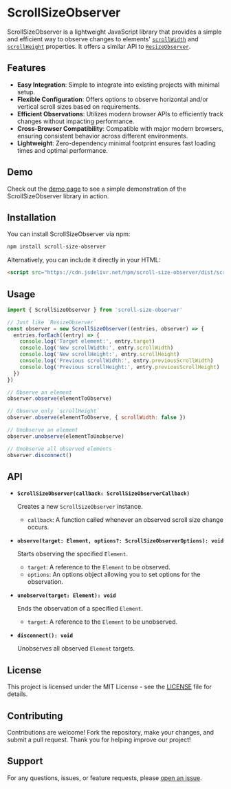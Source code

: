 # ScrollSizeObserver

ScrollSizeObserver is a lightweight JavaScript library that provides a simple and efficient way to observe changes to elements' [`scrollWidth`](https://developer.mozilla.org/en-US/docs/Web/API/Element/scrollWidth) and [`scrollHeight`](https://developer.mozilla.org/en-US/docs/Web/API/Element/scrollHeight) properties. It offers a similar API to [`ResizeObserver`](https://developer.mozilla.org/en-US/docs/Web/API/ResizeObserver).

## Features

- **Easy Integration**: Simple to integrate into existing projects with minimal setup.
- **Flexible Configuration**: Offers options to observe horizontal and/or vertical scroll sizes based on requirements.
- **Efficient Observations**: Utilizes modern browser APIs to efficiently track changes without impacting performance.
- **Cross-Browser Compatibility**: Compatible with major modern browsers, ensuring consistent behavior across different environments.
- **Lightweight**: Zero-dependency minimal footprint ensures fast loading times and optimal performance.

## Demo

Check out the [demo page](https://avisek.github.io/scroll-size-observer/) to see a simple demonstration of the ScrollSizeObserver library in action.

## Installation

You can install ScrollSizeObserver via npm:

```sh
npm install scroll-size-observer
```

Alternatively, you can include it directly in your HTML:

```html
<script src="https://cdn.jsdelivr.net/npm/scroll-size-observer/dist/scroll-size-observer.min.js"></script>
```

## Usage

```javascript
import { ScrollSizeObserver } from 'scroll-size-observer'

// Just like `ResizeObserver`
const observer = new ScrollSizeObserver((entries, observer) => {
  entries.forEach((entry) => {
    console.log('Target element:', entry.target)
    console.log('New scrollWidth:', entry.scrollWidth)
    console.log('New scrollHeight:', entry.scrollHeight)
    console.log('Previous scrollWidth:', entry.previousScrollWidth)
    console.log('Previous scrollHeight:', entry.previousScrollHeight)
  })
})

// Observe an element
observer.observe(elementToObserve)

// Observe only `scrollHeight`
observer.observe(elementToObserve, { scrollWidth: false })

// Unobserve an element
observer.unobserve(elementToUnobserve)

// Unobserve all observed elements
observer.disconnect()
```

## API

- **`ScrollSizeObserver(callback: ScrollSizeObserverCallback)`**

  Creates a new `ScrollSizeObserver` instance.

  - `callback`: A function called whenever an observed scroll size change occurs.

- **`observe(target: Element, options?: ScrollSizeObserverOptions): void`**

  Starts observing the specified `Element`.

  - `target`: A reference to the `Element` to be observed.
  - `options`: An options object allowing you to set options for the observation.

- **`unobserve(target: Element): void`**

  Ends the observation of a specified `Element`.

  - `target`: A reference to the `Element` to be unobserved.

- **`disconnect(): void`**

  Unobserves all observed `Element` targets.

## License

This project is licensed under the MIT License - see the [LICENSE](LICENSE) file for details.

## Contributing

Contributions are welcome! Fork the repository, make your changes, and submit a pull request. Thank you for helping improve our project!

## Support

For any questions, issues, or feature requests, please [open an issue](https://github.com/avisek/scroll-size-observer/issues/new).
